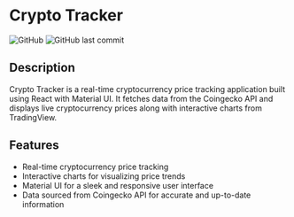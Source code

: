 # Crypto Tracker

![GitHub](https://img.shields.io/github/license/Jishnu2608/CryptoTracker)
![GitHub last commit](https://img.shields.io/github/last-commit/Jishnu2608/CryptoTracker)

## Description

Crypto Tracker is a real-time cryptocurrency price tracking application built using React with Material UI. It fetches data from the Coingecko API and displays live cryptocurrency prices along with interactive charts from TradingView.

## Features

- Real-time cryptocurrency price tracking
- Interactive charts for visualizing price trends
- Material UI for a sleek and responsive user interface
- Data sourced from Coingecko API for accurate and up-to-date information
